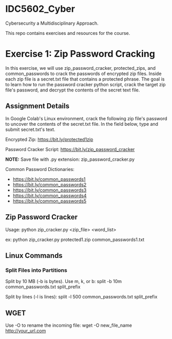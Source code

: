 # IDC5602_Cyber
Cybersecurity a Multidisciplinary Approach.

This repo contains exercises and resources for the course.

# Exercise 1: Zip Password Cracking
In this exercise, we will use zip_password_cracker, protected_zips, and common_passwords to crack the passwords of encrypted zip files. Inside each zip file is a secret.txt file that contains a protected phrase. The goal is to learn how to run the password cracker python script, crack the target zip file's password, and decrypt the contents of the secret text file.

## Assignment Details
In Google Colab's Linux environment, crack the following zip file's password to uncover the contents of the secret.txt file. In the field below, type and submit secret.txt's text.

Encrypted Zip: https://bit.ly/protected1zip

Password Cracker Script: https://bit.ly/zip_password_cracker

**NOTE:** Save file with .py extension: zip_password_cracker.py

Common Password Dictionaries:
* https://bit.ly/common_passwords1
* https://bit.ly/common_passwords2
* https://bit.ly/common_passwords3
* https://bit.ly/common_passwords4
* https://bit.ly/common_passwords5

## Zip Password Cracker
Usage: python zip_cracker.py <zip_file> <word_list>

ex: python zip_cracker.py protected1.zip common_passwords1.txt

## Linux Commands
### Split Files into Partitions
Split by 10 MB (-b is bytes). Use m, k, or b:
split -b 10m common_passwords.txt split_prefix

Split by lines (-l is lines):
split -l 500 common_passwords.txt split_prefix

## WGET
Use -O to rename the incoming file:
wget -O new_file_name http://your_url.com

